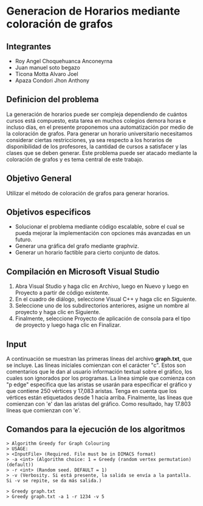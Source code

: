 # Generacion de Horarios mediante coloración de grafos

## Integrantes

* Roy Angel Choquehuanca Anconeyrna
* Juan manuel soto begazo	
* Ticona Motta Alvaro Joel
* Apaza Condori Jhon Anthony

## Definicion del problema
La generación de horarios puede ser compleja dependiendo de cuántos cursos está compuesto, esta tarea en muchos colegios demora horas e incluso días, en el presente proponemos una automatización por medio de la coloración de grafos.
Para generar un horario universitario necesitamos considerar ciertas restricciones, ya sea respecto a los horarios de disponibilidad de los profesores, la cantidad de cursos a satisfacer y las clases que se deben generar. Este problema puede ser atacado mediante la coloración de grafos y es tema central de este trabajo. 

## Objetivo General
Utilizar el método de coloración de grafos para generar horarios.

## Objetivos especificos
- Solucionar el problema mediante código escalable, sobre el cual se pueda mejorar la implementación con opciones más avanzadas en un futuro.
- Generar una gráfica del grafo mediante graphviz.
- Generar un horario factible para cierto conjunto de datos.

## Compilación en Microsoft Visual Studio
1. Abra Visual Studio y haga clic en Archivo, luego en Nuevo y luego en Proyecto a partir de código existente.
2. En el cuadro de diálogo, seleccione Visual C++ y haga clic en Siguiente.
3. Seleccione uno de los subdirectorios anteriores, asigne un nombre al proyecto y haga clic en Siguiente.
4. Finalmente, seleccione Proyecto de aplicación de consola para el tipo de proyecto y luego haga clic en Finalizar.

## Input
A continuación se muestran las primeras líneas del archivo **graph.txt**, que se incluye. Las líneas iniciales
comienzan con el carácter "c". Estos son comentarios que le dan al usuario información textual sobre el gráfico, los cuales son ignorados por los
programas. La línea simple que comienza con "p edge" especifica que las aristas se usarán para especificar el gráfico y que contiene 250 vértices y
17,083 aristas. Tenga en cuenta que los vértices están etiquetados desde 1 hacia arriba. Finalmente, las líneas que comienzan con 'e' dan las aristas
del gráfico. Como resultado, hay 17.803 líneas que comienzan con 'e'.

## Comandos para la ejecución de los algoritmos

```
> Algorithm Greedy for Graph Colouring
> USAGE:
> <InputFile> (Required. File must be in DIMACS format)
> -a <int> (Algorithm choice: 1 = Greedy (random vertex permutation) (default))
> -r <int> (Random seed. DEFAULT = 1)
> -v (Verbosity. Si está presente, la salida se envía a la pantalla. Si -v se repite, se da más salida.)

> Greedy graph.txt
> Greedy graph.txt -a 1 -r 1234 -v 5
```
